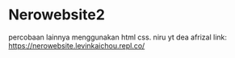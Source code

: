 # Nerowebsite2
percobaan lainnya menggunakan html css. niru yt dea afrizal
link: https://nerowebsite.levinkaichou.repl.co/
